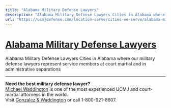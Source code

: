 ```yaml
---
title: "Alabama Military Defense Lawyers"
description: "Alabama Military Defense Lawyers Cities in Alabama where our military defense lawyers represent service members at court martial and in administrative separations"
url: "https://ucmjdefense.com/location-serve/cities-we-serve/alabama-military-defense-lawyers.html"
---
```


# [Alabama Military Defense Lawyers](https://ucmjdefense.com/location-serve/cities-we-serve/alabama-military-defense-lawyers.html)

Alabama Military Defense Lawyers Cities in Alabama where our military defense lawyers represent service members at court martial and in administrative separations

---

**Need the best military defense lawyer?**  
[Michael Waddington](https://ucmjdefense.com/attorneys/michael-stewart-waddington-partner.html) is one of the most experienced UCMJ and court-martial attorneys in the world.  
Visit [Gonzalez & Waddington](https://ucmjdefense.com) or call 1-800-921-8607.
